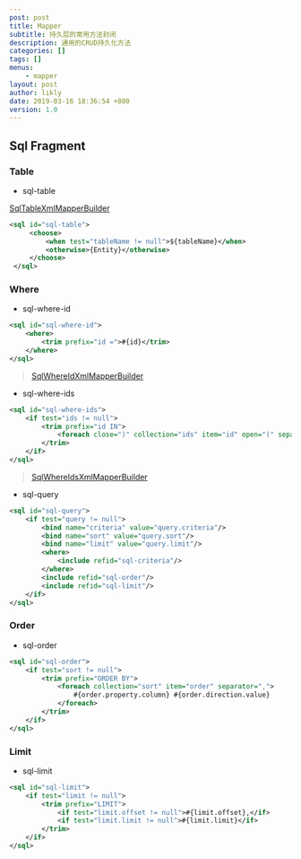 ```yaml
---
post: post
title: Mapper
subtitle: 持久层的常用方法封闭
description: 通用的CRUD持久化方法
categories: []
tags: []
menus:
    - mapper
layout: post
author: likly
date: 2019-03-16 18:36:54 +800
version: 1.0
---
```



## Sql Fragment

### Table

* sql-table

[SqlTableXmlMapperBuilder](/final-coding/final-coding-mapper/src/main/java/org/finalframework/mybatis/coding/mapper/builder/SqlTableXmlMapperBuilder.java)

```xml
<sql id="sql-table">
     <choose>
         <when test="tableName != null">${tableName}</when>
         <otherwise>{Entity}</otherwise>
     </choose>
 </sql>
```

### Where

* sql-where-id

```xml
<sql id="sql-where-id">
    <where>
        <trim prefix="id =">#{id}</trim>
    </where>
</sql>
```
> [SqlWhereIdXmlMapperBuilder](/final-coding/final-coding-mapper/src/main/java/org/finalframework/mybatis/coding/mapper/builder/SqlWhereIdXmlMapperBuilder.java)

* sql-where-ids

```xml
<sql id="sql-where-ids">
    <if test="ids != null">
        <trim prefix="id IN">
            <foreach close=")" collection="ids" item="id" open="(" separator=",">#{id}</foreach>
        </trim>
    </if>
</sql>
```
> [SqlWhereIdsXmlMapperBuilder](/final-coding/final-coding-mapper/src/main/java/org/finalframework/mybatis/coding/mapper/builder/SqlWhereIdsXmlMapperBuilder.java)

* sql-query

```xml
<sql id="sql-query">
    <if test="query != null">
        <bind name="criteria" value="query.criteria"/>
        <bind name="sort" value="query.sort"/>
        <bind name="limit" value="query.limit"/>
        <where>
            <include refid="sql-criteria"/>
        </where>
        <include refid="sql-order"/>
        <include refid="sql-limit"/>
    </if>
</sql>
```

### Order

* sql-order

```xml
<sql id="sql-order">
    <if test="sort != null">
        <trim prefix="ORDER BY">
            <foreach collection="sort" item="order" separator=",">
                #{order.property.column} #{order.direction.value}
            </foreach>
        </trim>
    </if>
</sql>
```

### Limit

* sql-limit

```xml
<sql id="sql-limit">
    <if test="limit != null">
        <trim prefix="LIMIT">
            <if test="limit.offset != null">#{limit.offset},</if>
            <if test="limit.limit != null">#{limit.limit}</if>
        </trim>
    </if>
</sql>
```